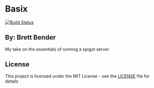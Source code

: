 # Basix
[![Build Status](http://moon.brettbender.me:8080/buildStatus/icon?job=BasixPlugin)](http://moon.brettbender.me:8080/job/BasixPlugin/)
## By: Brett Bender

My take on the essentials of running a spigot server

## License

This project is licensed under the MIT License - see the [LICENSE](LICENSE) file for details